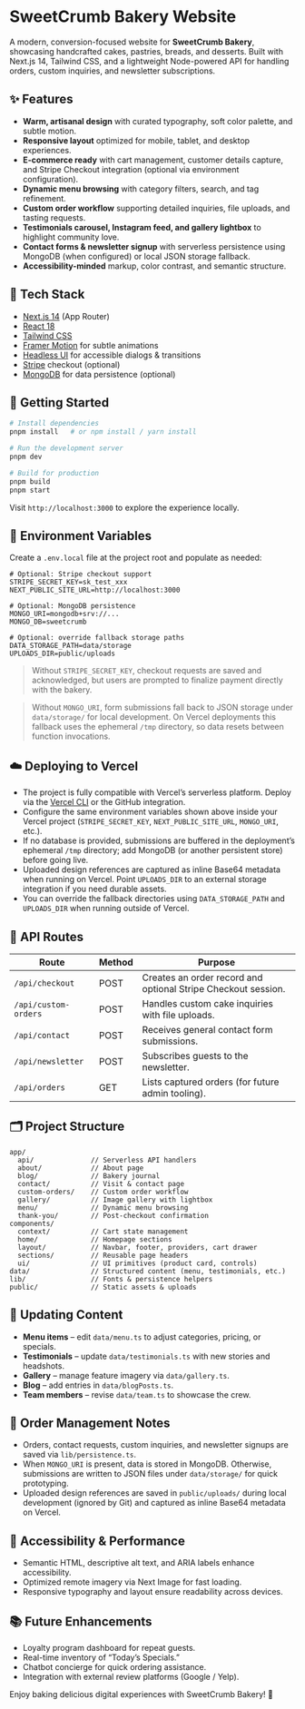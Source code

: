 # SweetCrumb Bakery Website

A modern, conversion-focused website for **SweetCrumb Bakery**, showcasing handcrafted cakes, pastries, breads, and desserts. Built with Next.js 14, Tailwind CSS, and a lightweight Node-powered API for handling orders, custom inquiries, and newsletter subscriptions.

## ✨ Features

- **Warm, artisanal design** with curated typography, soft color palette, and subtle motion.
- **Responsive layout** optimized for mobile, tablet, and desktop experiences.
- **E-commerce ready** with cart management, customer details capture, and Stripe Checkout integration (optional via environment configuration).
- **Dynamic menu browsing** with category filters, search, and tag refinement.
- **Custom order workflow** supporting detailed inquiries, file uploads, and tasting requests.
- **Testimonials carousel, Instagram feed, and gallery lightbox** to highlight community love.
- **Contact forms & newsletter signup** with serverless persistence using MongoDB (when configured) or local JSON storage fallback.
- **Accessibility-minded** markup, color contrast, and semantic structure.

## 🧱 Tech Stack

- [Next.js 14](https://nextjs.org/) (App Router)
- [React 18](https://react.dev/)
- [Tailwind CSS](https://tailwindcss.com/)
- [Framer Motion](https://www.framer.com/motion/) for subtle animations
- [Headless UI](https://headlessui.com/) for accessible dialogs & transitions
- [Stripe](https://stripe.com/) checkout (optional)
- [MongoDB](https://www.mongodb.com/) for data persistence (optional)

## 🚀 Getting Started

```bash
# Install dependencies
pnpm install   # or npm install / yarn install

# Run the development server
pnpm dev

# Build for production
pnpm build
pnpm start
```

Visit `http://localhost:3000` to explore the experience locally.

## 🔐 Environment Variables

Create a `.env.local` file at the project root and populate as needed:

```env
# Optional: Stripe checkout support
STRIPE_SECRET_KEY=sk_test_xxx
NEXT_PUBLIC_SITE_URL=http://localhost:3000

# Optional: MongoDB persistence
MONGO_URI=mongodb+srv://...
MONGO_DB=sweetcrumb

# Optional: override fallback storage paths
DATA_STORAGE_PATH=data/storage
UPLOADS_DIR=public/uploads
```

> Without `STRIPE_SECRET_KEY`, checkout requests are saved and acknowledged, but users are prompted to finalize payment directly with the bakery.

> Without `MONGO_URI`, form submissions fall back to JSON storage under `data/storage/` for local development. On Vercel deployments this fallback uses the ephemeral `/tmp` directory, so data resets between function invocations.

## ☁️ Deploying to Vercel

- The project is fully compatible with Vercel’s serverless platform. Deploy via the [Vercel CLI](https://vercel.com/docs/cli) or the GitHub integration.
- Configure the same environment variables shown above inside your Vercel project (`STRIPE_SECRET_KEY`, `NEXT_PUBLIC_SITE_URL`, `MONGO_URI`, etc.).
- If no database is provided, submissions are buffered in the deployment’s ephemeral `/tmp` directory; add MongoDB (or another persistent store) before going live.
- Uploaded design references are captured as inline Base64 metadata when running on Vercel. Point `UPLOADS_DIR` to an external storage integration if you need durable assets.
- You can override the fallback directories using `DATA_STORAGE_PATH` and `UPLOADS_DIR` when running outside of Vercel.

## 📄 API Routes

| Route | Method | Purpose |
| --- | --- | --- |
| `/api/checkout` | POST | Creates an order record and optional Stripe Checkout session. |
| `/api/custom-orders` | POST | Handles custom cake inquiries with file uploads. |
| `/api/contact` | POST | Receives general contact form submissions. |
| `/api/newsletter` | POST | Subscribes guests to the newsletter. |
| `/api/orders` | GET | Lists captured orders (for future admin tooling). |

## 🗂️ Project Structure

```
app/
  api/              // Serverless API handlers
  about/            // About page
  blog/             // Bakery journal
  contact/          // Visit & contact page
  custom-orders/    // Custom order workflow
  gallery/          // Image gallery with lightbox
  menu/             // Dynamic menu browsing
  thank-you/        // Post-checkout confirmation
components/
  context/          // Cart state management
  home/             // Homepage sections
  layout/           // Navbar, footer, providers, cart drawer
  sections/         // Reusable page headers
  ui/               // UI primitives (product card, controls)
data/               // Structured content (menu, testimonials, etc.)
lib/                // Fonts & persistence helpers
public/             // Static assets & uploads
```

## 🧩 Updating Content

- **Menu items** – edit `data/menu.ts` to adjust categories, pricing, or specials.
- **Testimonials** – update `data/testimonials.ts` with new stories and headshots.
- **Gallery** – manage feature imagery via `data/gallery.ts`.
- **Blog** – add entries in `data/blogPosts.ts`.
- **Team members** – revise `data/team.ts` to showcase the crew.

## 🧾 Order Management Notes

- Orders, contact requests, custom inquiries, and newsletter signups are saved via `lib/persistence.ts`.
- When `MONGO_URI` is present, data is stored in MongoDB. Otherwise, submissions are written to JSON files under `data/storage/` for quick prototyping.
- Uploaded design references are saved in `public/uploads/` during local development (ignored by Git) and captured as inline Base64 metadata on Vercel.

## 📣 Accessibility & Performance

- Semantic HTML, descriptive alt text, and ARIA labels enhance accessibility.
- Optimized remote imagery via Next Image for fast loading.
- Responsive typography and layout ensure readability across devices.

## 📚 Future Enhancements

- Loyalty program dashboard for repeat guests.
- Real-time inventory of “Today’s Specials.”
- Chatbot concierge for quick ordering assistance.
- Integration with external review platforms (Google / Yelp).

Enjoy baking delicious digital experiences with SweetCrumb Bakery! 🍰
